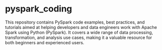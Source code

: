# pyspark_coding
This repository contains PySpark code examples, best practices, and tutorials aimed at helping developers and data engineers work with Apache Spark using Python (PySpark). It covers a wide range of data processing, transformation, and analysis use cases, making it a valuable resource for both beginners and experienced users.
